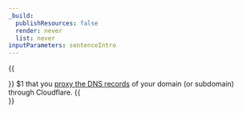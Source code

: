 ```yaml
---
_build:
  publishResources: false
  render: never
  list: never
inputParameters: sentenceIntro
---
```


{{<Aside type="note">}}
$1 that you [proxy the DNS records](/dns/manage-dns-records/reference/proxied-dns-records/) of your domain (or subdomain) through Cloudflare.
{{</Aside>}}
